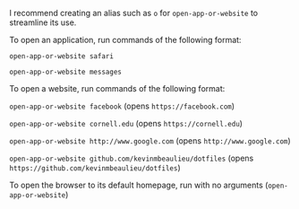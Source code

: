 I recommend creating an alias such as `o` for `open-app-or-website` to streamline its use.


To open an application, run commands of the following format:

`open-app-or-website safari`

`open-app-or-website messages`


To open a website, run commands of the following format:

`open-app-or-website facebook` (opens `https://facebook.com`)

`open-app-or-website cornell.edu` (opens `https://cornell.edu`)

`open-app-or-website http://www.google.com` (opens `http://www.google.com`)

`open-app-or-website github.com/kevinmbeaulieu/dotfiles`
(opens `https://github.com/kevinmbeaulieu/dotfiles`)


To open the browser to its default homepage, run with no arguments (`open-app-or-website`)
